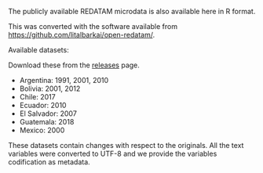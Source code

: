 The publicly available REDATAM microdata is also available here in R format.

This was converted with the software available from https://github.com/litalbarkai/open-redatam/.

Available datasets:

Download these from the [releases](https://github.com/pachadotdev/redatam-microdata/releases/tag/2.0.2) page.

- Argentina: 1991, 2001, 2010
- Bolivia: 2001, 2012
- Chile: 2017
- Ecuador: 2010
- El Salvador: 2007
- Guatemala: 2018
- Mexico: 2000

These datasets contain changes with respect to the originals. All the text variables were converted to UTF-8 and we provide the variables codification as metadata.
